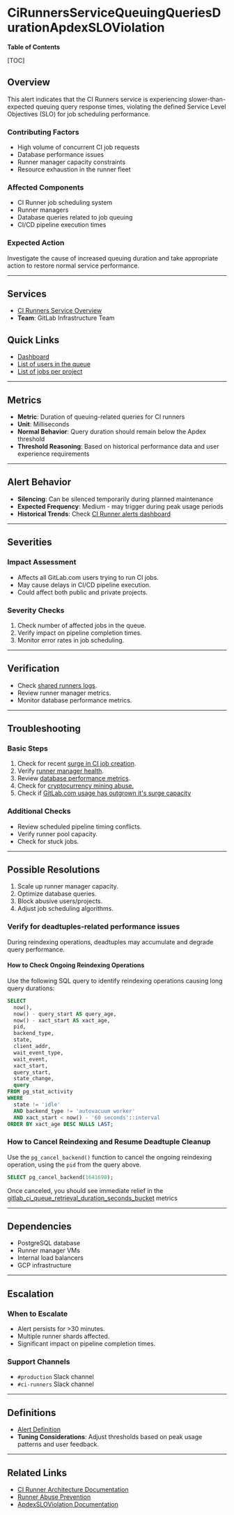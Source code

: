 # CiRunnersServiceQueuingQueriesDurationApdexSLOViolation

**Table of Contents**

[TOC]

## Overview

This alert indicates that the CI Runners service is experiencing slower-than-expected queuing query response times, violating the defined Service Level Objectives (SLO) for job scheduling performance.

### Contributing Factors

- High volume of concurrent CI job requests
- Database performance issues
- Runner manager capacity constraints
- Resource exhaustion in the runner fleet

### Affected Components

- CI Runner job scheduling system
- Runner managers
- Database queries related to job queuing
- CI/CD pipeline execution times

### Expected Action

Investigate the cause of increased queuing duration and take appropriate action to restore normal service performance.

---

## Services

- [CI Runners Service Overview](https://dashboards.gitlab.net/d/ci-runners-main/ci-runners-overview)
- **Team**: GitLab Infrastructure Team

## Quick Links

- [Dashboard](https://dashboards.gitlab.net/goto/uXCF8OvNg?orgId=1)
- [List of users in the queue](https://log.gprd.gitlab.net/goto/4109739640f8b21b278ca5060012fbf7)
- [List of jobs per project](https://log.gprd.gitlab.net/goto/63f83c2a163fb0b29edc33b19773db25)

---

## Metrics

- **Metric**: Duration of queuing-related queries for CI runners
- **Unit**: Milliseconds
- **Normal Behavior**: Query duration should remain below the Apdex threshold
- **Threshold Reasoning**: Based on historical performance data and user experience requirements

---

## Alert Behavior

- **Silencing**: Can be silenced temporarily during planned maintenance
- **Expected Frequency**: Medium - may trigger during peak usage periods
- **Historical Trends**: Check [CI Runner alerts dashboard](https://alerts.gitlab.net/#/alerts?filter=%7Btype%3D%22ci-runners%22%2C%20tier%3D%22sv%22%7D)

---

## Severities

### Impact Assessment

- Affects all GitLab.com users trying to run CI jobs.
- May cause delays in CI/CD pipeline execution.
- Could affect both public and private projects.

### Severity Checks

1. Check number of affected jobs in the queue.
2. Verify impact on pipeline completion times.
3. Monitor error rates in job scheduling.

---

## Verification

- Check [shared runners logs](https://log.gprd.gitlab.net/goto/b9aed2474a7ffe194a10d4445a02893a).
- Review runner manager metrics.
- Monitor database performance metrics.

---

## Troubleshooting

### Basic Steps

1. Check for recent [surge in CI job creation](../service-ci-runners.md#surge-of-scheduled-pipelines).
2. Verify [runner manager health](https://dashboards.gitlab.net/goto/uXCF8OvNg?orgId=).
3. Review [database performance metrics](https://dashboards.gitlab.net/goto/jykuUODNR?orgId=1).
4. Check for [cryptocurrency mining abuse.](../service-ci-runners.md#abuse-of-resources-cryptocurrency-mining)
5. Check if [GitLab.com usage has outgrown it's surge capacity](../service-ci-runners.md#gitlabcom-usage-has-outgrown-its-surge-capacity)

### Additional Checks

- Review scheduled pipeline timing conflicts.
- Verify runner pool capacity.
- Check for stuck jobs.

---

## Possible Resolutions

1. Scale up runner manager capacity.
2. Optimize database queries.
3. Block abusive users/projects.
4. Adjust job scheduling algorithms.

### **Verify for deadtuples-related performance issues**

During reindexing operations, deadtuples may accumulate and degrade query performance.

#### How to Check Ongoing Reindexing Operations

Use the following SQL query to identify reindexing operations causing long query durations:

```sql
SELECT
  now(),
  now() - query_start AS query_age,
  now() - xact_start AS xact_age,
  pid,
  backend_type,
  state,
  client_addr,
  wait_event_type,
  wait_event,
  xact_start,
  query_start,
  state_change,
  query
FROM pg_stat_activity
WHERE
  state != 'idle'
  AND backend_type != 'autovacuum worker'
  AND xact_start < now() - '60 seconds'::interval
ORDER BY xact_age DESC NULLS LAST;
```

### How to Cancel Reindexing and Resume Deadtuple Cleanup

Use the `pg_cancel_backend()` function to cancel the ongoing reindexing operation, using the `pid` from the query above.

```sql
SELECT pg_cancel_backend(1641690);
```

Once canceled, you should see immediate relief in the [gitlab_ci_queue_retrieval_duration_seconds_bucket](https://dashboards.gitlab.net/goto/uHOt_ODHR?orgId=1) metrics

---

## Dependencies

- PostgreSQL database
- Runner manager VMs
- Internal load balancers
- GCP infrastructure

---

## Escalation

### When to Escalate

- Alert persists for >30 minutes.
- Multiple runner shards affected.
- Significant impact on pipeline completion times.

### Support Channels

- `#production` Slack channel
- `#ci-runners` Slack channel

---

## Definitions

- [Alert Definition](https://alerts.gitlab.net/#/alerts?filter=%7Btype%3D%22ci-runners%22%2C%20tier%3D%22sv%22%7D)
- **Tuning Considerations**: Adjust thresholds based on peak usage patterns and user feedback.

---

## Related Links

- [CI Runner Architecture Documentation](https://about.gitlab.com/handbook/engineering/infrastructure/production-architecture/ci-architecture.html)
- [Runner Abuse Prevention](../service-ci-runners.md)
- [ApdexSLOViolation Documentation](../alerts/ApdexSLOViolation.md)
